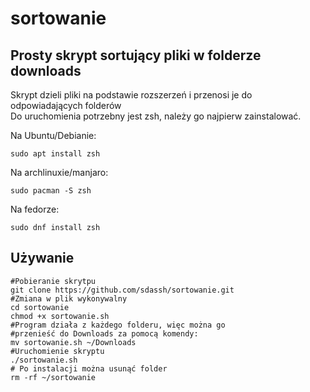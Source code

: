 # sortowanie
## Prosty skrypt sortujący pliki w folderze downloads
Skrypt dzieli pliki na podstawie rozszerzeń i przenosi je do odpowiadających folderów\
Do uruchomienia potrzebny jest zsh, należy go najpierw zainstalować.

Na Ubuntu/Debianie:
```
sudo apt install zsh
```
Na archlinuxie/manjaro:
```
sudo pacman -S zsh
```
Na fedorze:
```
sudo dnf install zsh
```
## Używanie
```
#Pobieranie skrytpu
git clone https://github.com/sdassh/sortowanie.git
#Zmiana w plik wykonywalny
cd sortowanie
chmod +x sortowanie.sh
#Program działa z każdego folderu, więc można go 
#przenieść do Downloads za pomocą komendy:
mv sortowanie.sh ~/Downloads
#Uruchomienie skryptu
./sortowanie.sh
# Po instalacji można usunąć folder
rm -rf ~/sortowanie
